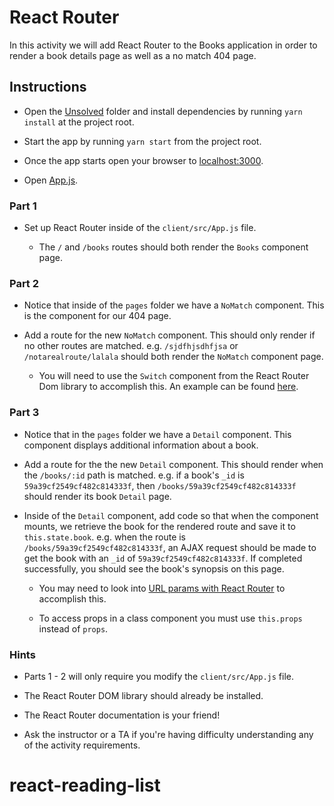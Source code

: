 # React Router

In this activity we will add React Router to the Books application in order to render a book details page as well as a no match 404 page.

## Instructions

* Open the [Unsolved](Unsolved) folder and install dependencies by running `yarn install` at the project root.

* Start the app by running `yarn start` from the project root.

* Once the app starts open your browser to [localhost:3000](http://localhost:3000).

* Open [App.js](Unsolved/client/src/App.js).

### Part 1

* Set up React Router inside of the `client/src/App.js` file.

  * The `/` and `/books` routes should both render the `Books` component page.

### Part 2

* Notice that inside of the `pages` folder we have a `NoMatch` component. This is the component for our 404 page.

* Add a route for the new `NoMatch` component. This should only render if no other routes are matched. e.g. `/sjdfhjsdhfjsa` or `/notarealroute/lalala` should both render the `NoMatch` component page. 

  * You will need to use the `Switch` component from the React Router Dom library to accomplish this. An example can be found [here](https://reacttraining.com/react-router/web/example/no-match).

### Part 3

* Notice that in the `pages` folder we have a `Detail` component. This component displays additional information about a book.

* Add a route for the the new `Detail` component. This should render when the `/books/:id` path is matched. e.g. if a book's `_id` is `59a39cf2549cf482c814333f`, then `/books/59a39cf2549cf482c814333f` should render its book `Detail` page.

* Inside of the `Detail` component, add code so that when the component mounts, we retrieve the book for the rendered route and save it to `this.state.book`. e.g. when the route is `/books/59a39cf2549cf482c814333f`, an AJAX request should be made to get the book with an `_id` of `59a39cf2549cf482c814333f`. If completed successfully, you should see the book's synopsis on this page.

  * You may need to look into [URL params with React Router](https://reacttraining.com/react-router/web/example/url-params) to accomplish this.

  * To access props in a class component you must use `this.props` instead of `props`.

### Hints

* Parts 1 - 2 will only require you modify the `client/src/App.js` file.

* The React Router DOM library should already be installed.

* The React Router documentation is your friend!

* Ask the instructor or a TA if you're having difficulty understanding any of the activity requirements.
# react-reading-list
